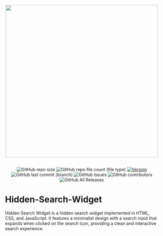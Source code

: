 <div align="center">
  <img src="https://github.com/yazansedih/Hidden-Search-Widget/assets/137224224/d019fb66-4c76-4236-967c-0b0f18cd2e68" width=500px/>
  <br />
  <br />

 ![GitHub repo size](https://img.shields.io/github/repo-size/yazansedih/Hidden-Search-Widget) 
 ![GitHub repo file count (file type)](https://img.shields.io/github/directory-file-count/yazansedih/Hidden-Search-Widget) 
 [![Version](https://img.shields.io/badge/version-v1.0.0-blue)](https://github.com/yazansedih/Hidden-Search-Widget/releases/tag/v1.0.0)
 ![GitHub last commit (branch)](https://img.shields.io/github/last-commit/yazansedih/Hidden-Search-Widget/main) 
 ![GitHub issues](https://img.shields.io/github/issues/yazansedih/Hidden-Search-Widget)
 ![GitHub contributors](https://img.shields.io/github/contributors/yazansedih/Hidden-Search-Widget)
 ![GitHub All Releases](https://img.shields.io/github/downloads/yazansedih/Hidden-Search-Widget/total)

 
</div>  

<h1>Hidden-Search-Widget</h1>
Hidden Search Widget is a hidden search widget implemented in HTML, CSS, and JavaScript. It features a minimalist design with a search input that expands when clicked on the search icon, providing a clean and interactive search experience.
